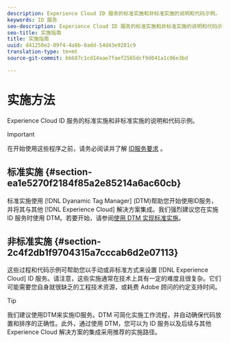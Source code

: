 ```yaml
---
description: Experience Cloud ID 服务的标准实施和非标准实施的说明和代码示例。
keywords: ID 服务
seo-description: Experience Cloud ID 服务的标准实施和非标准实施的说明和代码示例。
seo-title: 实施指南
title: 实施指南
uuid: d41250e2-09f4-4a8b-8add-54d43e9281c9
translation-type: tm+mt
source-git-commit: bb687c1cd14aae7faef2565dcf9d041a1c06e3bd

---
```



# 实施方法

Experience Cloud ID 服务的标准实施和非标准实施的说明和代码示例。

>[!IMPORTANT]
>
>在开始使用这些程序之前，请务必阅读并了解 [ID服务要求](../mcvid-reference/mcvid-requirements.md) 。

## 标准实施 {#section-ea1e5270f2184f85a2e85214a6ac60cb}

标准实施使用 [!DNL Dyanamic Tag Manager] (DTM)帮助您开始使用ID服务，并将其与其他 [!DNL Experience Cloud] 解决方案集成。我们强烈建议您在实施 ID 服务时使用 DTM。若要开始，请参阅[使用 DTM 实现标准实施](../mcvid-implementation-guides/mcvid-standard.md#concept-89cd0199a9634fc48644f2d61e3d2445)。

## 非标准实施 {#section-2c4f2db1f9704315a7cccab6d2e07113}

这些过程和代码示例可帮助您以手动或非标准方式来设置 [!DNL Experience Cloud] ID 服务。请注意，这些实施通常在技术上具有一定的难度且很复杂。它们可能需要您自身就很缺乏的工程技术资源，或耗费 Adobe 顾问的约定支持时间。

>[!TIP]
>
>我们建议使用DTM来实施ID服务。DTM 可简化实施工作流程，并自动确保代码放置和排序的正确性。此外，通过使用 DTM，您可以为 ID 服务以及后续与其他 Experience Cloud 解决方案的集成采用推荐的实施路径。

